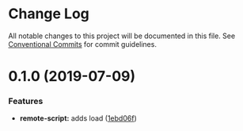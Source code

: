 # Change Log

All notable changes to this project will be documented in this file.
See [Conventional Commits](https://conventionalcommits.org) for commit guidelines.

# 0.1.0 (2019-07-09)


### Features

* **remote-script:** adds load ([1ebd06f](https://github.com/rafamel/armory/commit/1ebd06f))
